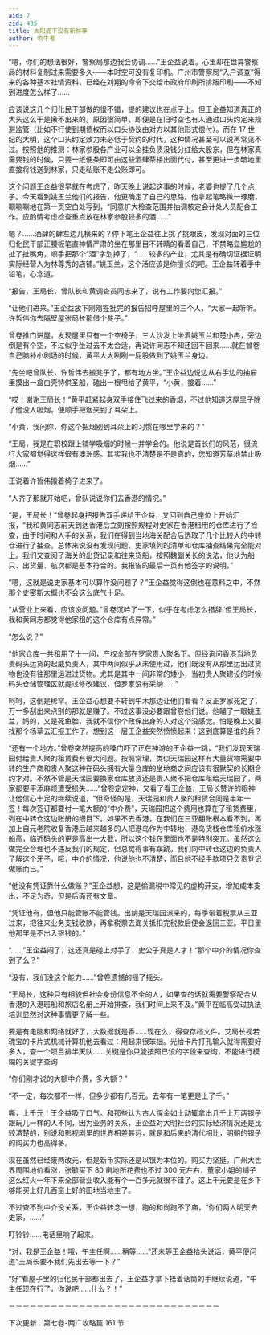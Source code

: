 ```yaml
---
aid: 7
zid: 435
title: 太阳底下没有新鲜事
author: 吹牛者
---
```


“嗯，你们的想法很好，警察局那边我会协调……”王企益说着。心里却在盘算警察局的材料复制过来需要多久――本时空可没有复印机。广州市警察局“入户调查”得来的各种基本社情资料，已经在刘翔的命令下交给市政府印刷所排版印刷――不知到进度怎么样了……

应该说这几个归化民干部做的很不错，提的建议也在点子上。但王企益知道真正的大头这么干是揪不出来的。原因很简单，即便是在旧时空也有人通过口头约定来规避监管（比如不行使到期债权而以口头协议由对方以其他形式偿付）。而在 17 世纪的大明，这个口头约定效力未必低于契约的时代，这种情况甚至可以说再常见不过。按照他的推测：林家参股各产业可以全挂负债没钱分红给大股东，但在林家真需要钱的时候，只要一纸便条即可由这些酒肆茶楼出面代付，甚至更进一步暗地里直接将钱送到林家，只走私账不走公账即可。

这个问题王企益很早就在考虑了，昨天晚上说起这事的时候，老婆也提了几个点子。今天看到姚玉兰他们的报告，他更确定了自己的思路。他拿起笔略微一琢磨，唰唰唰地在第一页空白处写到，“同意扩大检查范围并抽调核定会计处人员配合工作。应酌情考虑检查重点放在林家参股较多的酒……”

嗯？……酒肆的肆左边几横来的？停下笔王企益往上挑了挑眼皮，发现对面的三位归化民干部正腰板笔直神情严肃的坐在那里目不转睛的看着自己，不禁略显尴尬的扯了扯嘴角，顺手把那个“酒”字划掉了，“……较多的产业，尤其是有确切证据证明实际经营人为林尊秀的店铺。”姚玉兰，这个活应该是你擅长的吧。王企益转着手中铅笔，心念道。

“报告，王局长，曾队长和黄调查员同志来了，说有工作要向您汇报。”

“让他们进来。”王企益放下刚刚签批完的报告招呼屋里的三个人，“大家一起听听。许哲伟你去隔壁屋张局长那借个凳子。”

曾卷推门进屋，发现屋里只有一个空椅子，三人沙发上坐着姚玉兰和楚小冉，旁边倒是有个空，不过似乎坐过去不太合适，再说许同志不知还回不回来……就在曾卷自己脑补小剧场的时候，黄平大大咧咧一屁股做到了姚玉兰身边。

“先坐吧曾队长，许哲伟去搬凳子了，都有地方坐。”王企益边说边从右手边的抽屉里摸出一盒白壳特供圣船，磕出一根甩给了黄平，“小黄，接着……”

“哎！谢谢王局长！”黄平赶紧起身双手接住飞过来的香烟，不过他知道这屋里子除了他没人吸烟，便顺手把烟夹到了耳朵上。

“小黄，我问你，你这个把烟别到耳朵上的习惯在哪里学来的？”

“王局，我是在职校跟上铺学吸烟的时候一并学会的。他说是首长们的风范，很流行大家都觉得这样很有澳洲感。其实我也不清楚是不是真的，您知道芳草地禁止吸烟……”

正说着许哲伟搬着椅子进来了。

“人齐了那就开始吧，曾队说说你们去香港的情况。”

“是，王局长！”曾卷起身把报告双手递给王企益，又回到自己座位上开始汇报，“我和黄同志前天到达香港后立刻按照规程对史家在香港租用的仓库进行了检查，由于时间和人手的关系，我们在得到当地海关配合后选取了几个比较大的中转仓进行了抽查。总体来说没有发现问题，史家填列的清单和仓库抽查结果完全能对上。我们又查阅了海关的出货记录和往来货船，按照魏副关长的说法，他认为船只、出货量、航次都是基本符合的。我报告的最后一页有他签字的说明。”

“嗯，这就是说史家基本可以算作没问题了？”王企益觉得这倒也在意料之中，不然那个史密斯大概也不会这么底气十足。

“从营业上来看，应该没问题。”曾卷沉吟了一下，似乎在考虑怎么措辞“但王局长，我和黄同志都觉得他家租的这个仓库有点异常。”

“怎么说？”

“他家仓库一共租用了十一间，产权全部在罗家贵人聚名下。但经询问香港当地负责码头运货的起威负责人，其中两间似乎从未使用过，他们既没有从那里运出过货物也没有往那里运进过货物。尤其是其中一间非常的矮小，当初贵人聚建设的时候码头仓储管理区就提过修改建议，但罗家没有采纳……”

呵呵，这倒是稀罕。王企益心想要不转到午木那边让他们看看？反正罗家死定了，万一多刮出来点别的那就是赚了。不过这事没必要跟曾卷他们说。他瞄了一眼姚玉兰，妈的，又是死鱼脸，我就不信你个政保出身的人对这个没感觉。怕是晚上又要找那个杨草去汇报工作了。想到这一层王企益突然愤愤起来：这到底算是谁的兵？

“还有一个地方。”曾卷突然提高的嗓门吓了正在神游的王企益一跳，“我们发现天瑞园付给贵人聚的租赁费有很大问题。按照常理，类似天瑞园这样有大量货物需要中转的生产商和贵人聚这种在码头拥有大量仓库的坐地商之间应该有很默契的长期合约才对。不然不管是天瑞园要换家仓库放货还是贵人聚不把仓库租给天瑞园了，两家都要平添麻烦遭受损失……”曾卷定定神，又看了看王企益，王局长赞许的眼神让他信心十足的继续说道，“但奇怪的是，天瑞园和贵人聚的租赁合同是半年一签！每次签订都要付一笔大额的“中介费”，天瑞园把这个费用也算在了租赁费里，列在中转仓这边账册的细目下。如果不去香港，在我们在三亚翻账根本看不到。再加上自元老院收复香港后越来越多的人把港岛作为中转地，港岛货栈仓库租价水涨船高，临近码头的更是高出一大截，所以这个钱在里面也不是特别突兀。虽然这么做完全合理也不违反我们的规定，但总觉得事有蹊跷。我们向中转仓这边的负责人了解这个牙子，哦，中介的情况，他说他也不清楚，而且他不经手款项只负责登记做账而已。”

“他没有凭证靠什么做账？”王企益想，这是偷漏税中常见的虚构开支，增加成本支出，不足为奇，但是后面还有文章。

“凭证他有，但他只能管账不能管钱。出纳是天瑞园派来的，每季带着税票从三亚过来，把往来业务支钱收款，再拿税票去海关抵扣完税款后便会返回三亚。平日里他那里是不出入银钱的。”

“……”王企益闷了，这还真是碰上对手了，史公子真是人才！“那个中介的情况你查到了么？”

“没有，我们没这个能力……”曾卷遗憾的摇了摇头。

“王局长，这种只有相貌但社会身份信息不全的人，如果查的话就需要警察配合从香港的入港班船和旅店名册上开始排查，我们时间上来不及。”黄平在临高受过执法培训显然对这种事情更了解一些。

要是有电脑和网络就好了，大数据就是香……现在么，得查存档文件。艾局长视若瑰宝的卡片式机械计算机他去看过：用起来很笨拙。光给卡片打孔输入就得需要好多人，查一个项目排半天队……关键是你只能按照已设的字段来查询，不能进行模糊的关键字查询

“你们刚才说的大额中介费，多大额？”

“不一定，每次都不一样，但多少都有几百元。去年有一笔更是上了千。”

嘶，上千元！王企益吸了口气。和那些认为古人挥金如土动辄拿出几千上万两银子跟玩儿一样的人不同，因为业务的关系，王企益对大明社会的实际经济情况还是比较清楚的，别说和影视剧里的世界相差甚远，就是和后来的清代相比，明朝的银子的购买力也高得多。

现在虽然已经废两改元，但是新币实际还是以银为本位的。购买力坚挺。广州大世界周围地价看涨，张毓买下 80 亩地所花费也不过 300 元左右，董家小姐的铺子这么红火一年下来全部营业收入能有个一百多元就很不错了。这上千元要是在乡下够能买上好几百亩上好的田地当地主了。

不过查不到中介没关系，王企益转念一想，跑的和尚跑不了庙，“你们两人明天去史家，……”

叮铃铃……电话里响了起来。

“对，我是王企益！哦，午主任啊……稍等……”还未等王企益抬头说话，黄平便问道“王局长要不我们先出去等一下？”

“好”看屋子里的归化民干部都出去了，王企益才拿下捂着话筒的手继续说道，“午主任现在行了，你说吧……什么？！”

－－－－－－－－－－－－－－－－－－－－－－－－－－－－－－

下次更新：第七卷-两广攻略篇 161 节
